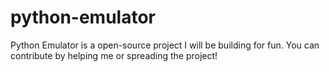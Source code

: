 # python-emulator
Python Emulator is a open-source project I will be building for fun.
You can contribute by helping me or spreading the project!
